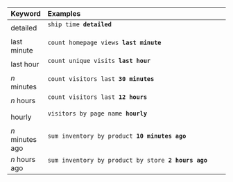 <table>
   <colgroup>
      <col style="width:15%" />
      <col style="width:85%" />
   </colgroup>
   <thead class="thead" style="text-align:left;">
      <tr>
         <th>Keyword</th>
         <th>Examples</th>
      </tr>
   </thead>
   <tbody class="tbody">
      <tr>
         <td>detailed</td>
         <td>
            <code>ship time <b>detailed</b>
            </code>
         </td>
      </tr>
      <tr>
         <td>last minute</td>
         <td>
            <code>count homepage views <b>last minute</b>
            </code>
         </td>
      </tr>
      <tr>
         <td>last hour</td>
         <td>
            <code>count unique visits <b>last hour</b>
            </code>
         </td>
      </tr>
      <tr>
         <td><i>n</i> minutes</td>
         <td>
            <code>count visitors last <b>30 minutes</b>
            </code>
         </td>
      </tr>
      <tr>
         <td><i>n</i> hours</td>
         <td>
            <code>count visitors last <b>12 hours</b>
            </code>
         </td>
      </tr>
      <tr>
         <td>hourly</td>
         <td>
            <code>visitors by page name <b>hourly</b>
            </code>
         </td>
      </tr>
      <tr>
         <td><i>n</i> minutes ago</td>
         <td>
            <code>sum inventory by product <b>10 minutes ago</b>
            </code>
         </td>
      </tr>
      <tr>
         <td><i>n</i> hours ago</td>
         <td>
            <code>sum inventory by product by store <b>2 hours ago</b>
            </code>
         </td>
      </tr>
   </tbody>
</table>
